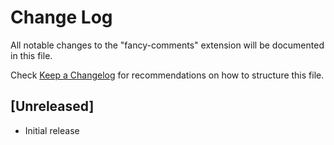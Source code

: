 # Change Log

All notable changes to the "fancy-comments" extension will be documented in this file.

Check [Keep a Changelog](http://keepachangelog.com/) for recommendations on how to structure this file.

## [Unreleased]

- Initial release